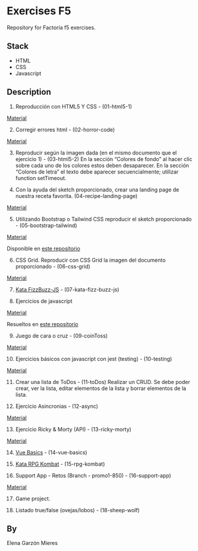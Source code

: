 # Exercises F5
Repository for Factoría f5 exercises.

## Stack
- HTML
- CSS
- Javascript

## Description

1. Reproducción con HTML5 Y CSS - (01-html5-1)

[Material](https://docs.google.com/document/d/1GooV2LrxqGaKQYomn6bDPav_8wVNX7l8Up6WWubsRXg/edit)

2. Corregir errores html - (02-horror-code)

[Material](https://github.com/FactoriaF5-Asturias/Exercise-HTML-Horror-Code.git)

3. Reproducir según la imagen dada (en el mismo documento que el ejercicio 1) - (03-html5-2)
En la sección “Colores de fondo” al hacer clic sobre cada uno de los colores estos deben desaparecer. En la sección “Colores de letra” el texto debe aparecer secuencialmente; utilizar function setTimeout.

4. Con la ayuda del sketch proporcionado, crear una landing page de nuestra receta favorita. (04-recipe-landing-page)

[Material](https://www.figma.com/file/bSqTQZXqLmXeGM33KaGDE8/My-Favorite-Food?node-id=0%3A1)

5. Utilizando Bootstrap o Tailwind CSS reproducir el sketch proporcionado - (05-bootstrap-tailwind)

[Material](https://www.figma.com/file/omX2O0qCLb3tL9Owf41qH4/Cities-in-the-world)

Disponible en [este repositorio](https://github.com/elegarmi/tailwind-exercise-f5)

6. CSS Grid. Reproducir con CSS Grid la imagen del documento proporcionado - (06-css-grid)

[Material](https://docs.google.com/document/d/1Ab69rFpBsbf_abbvNFjvqDevqqOvU_fB6LtSU7Jklfs/edit)

7. [Kata FizzBuzz-JS](https://github.com/FactoriaF5-Asturias/Kata-FizzBuzz-JS.git) - (07-kata-fizz-buzz-js)

8. Ejercicios de javascript

[Material](https://docs.google.com/document/d/1c9mnhcliYZlp37qQVDeUnLE3j2aduA5dAAxViZsO3t4/edit)

Resueltos en [este repositorio](https://github.com/elegarmi/js-exercises-f5)

9. Juego de cara o cruz - (09-coinToss)

[Material](https://docs.google.com/document/d/1bmlJDZUpZWy8wrhS8LxwYBQnUFBitnXM_mRzxL-C2Ns/edit)

10. Ejercicios básicos con javascript con jest (testing) - (10-testing)

[Material](https://github.com/giacomoF5/Ex-Basic-Javascript.git)

11. Crear una lista de ToDos - (11-toDos)
Realizar un CRUD. Se debe poder crear, ver la lista, editar elementos de la lista y borrar elementos de la lista.

12. Ejercicio Asincronias - (12-async)

[Material](https://docs.google.com/document/d/1VGZ_GgsR5pv5BQ-2kXVfWiDLHSaFZCX8/edit)

13. Ejercicio Ricky & Morty (API) - (13-ricky-morty)

[Material](https://github.com/FactoriaF5-Asturias/Exercise-The-Rick-and-Morty)

14. [Vue Basics](https://github.com/FactoriaF5-Asturias/Exercise-Vue-Basics) - (14-vue-basics)

15. [Kata RPG Kombat](https://github.com/FactoriaF5-Asturias/Kata-RPG-Combat-PHP) - (15-rpg-kombat)

16. Support App - Retos (Branch - promo1-850) - (16-support-app)

[Material](https://github.com/FactoriaF5-Asturias/Support-App-MVC-PHP/tree/promo1-850)

17. Game project.

18. Listado true/false (ovejas/lobos) - (18-sheep-wolf)

## By
Elena Garzón Mieres